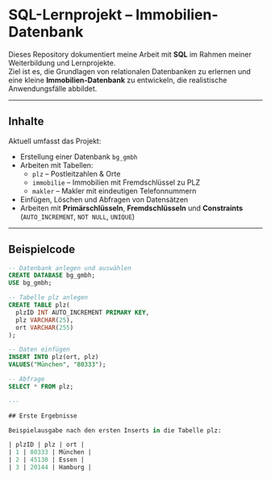 # SQL-Lernprojekt – Immobilien-Datenbank

Dieses Repository dokumentiert meine Arbeit mit **SQL** im Rahmen meiner Weiterbildung und Lernprojekte.  
Ziel ist es, die Grundlagen von relationalen Datenbanken zu erlernen und eine kleine **Immobilien-Datenbank** zu entwickeln, die realistische Anwendungsfälle abbildet.

---

## Inhalte

Aktuell umfasst das Projekt:

- Erstellung einer Datenbank `bg_gmbh`
- Arbeiten mit Tabellen:
  - `plz` – Postleitzahlen & Orte  
  - `immobilie` – Immobilien mit Fremdschlüssel zu PLZ  
  - `makler` – Makler mit eindeutigen Telefonnummern  
- Einfügen, Löschen und Abfragen von Datensätzen
- Arbeiten mit **Primärschlüsseln**, **Fremdschlüsseln** und **Constraints** (`AUTO_INCREMENT`, `NOT NULL`, `UNIQUE`)

---

## Beispielcode

```sql
-- Datenbank anlegen und auswählen
CREATE DATABASE bg_gmbh;
USE bg_gmbh;

-- Tabelle plz anlegen
CREATE TABLE plz(
  plzID INT AUTO_INCREMENT PRIMARY KEY,
  plz VARCHAR(25),
  ort VARCHAR(255)
);

-- Daten einfügen
INSERT INTO plz(ort, plz)
VALUES("München", "80333");

-- Abfrage
SELECT * FROM plz;

---

## Erste Ergebnisse

Beispielausgabe nach den ersten Inserts in die Tabelle plz:

| plzID	| plz |	ort |
| 1 | 80333 | München |
| 2 | 45130 | Essen |
| 3 | 20144 | Hamburg |